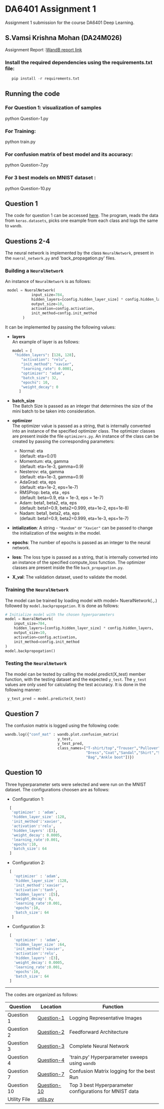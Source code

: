 # DA6401 Assignment 1
Assignment 1 submission for the course DA6401 Deep Learning.

S.Vamsi Krishna Mohan (DA24M026)
---

Assignment Report :[WandB report link](https://api.wandb.ai/links/krishvamsi321-indian-institute-of-technology-madras/maixp1aa)

### Install the required dependencies using the requirements.txt file:
```python
   pip install -r requirements.txt
```
## Running the code

### For Question 1: visualization of samples
python Question-1.py

### For Training:
python train.py

### For confusion matrix of best model and its accuracy:
python Question-7.py

### For 3 best models on MNIST dataset :
python Question-10.py  


## Question 1
The code for question 1 can be accessed [here](https://github.com/vamsikrishnamohan/DA6401-Assignment1/blob/main/Question-1.py). The program, reads the data from `keras.datasets`, picks one example from each class and logs the same to `wandb`.

## Questions 2-4
The neural network is implemented by the class `NeuralNetwork`, present in the `nueral_network.py` and 'back_propagation.py' files.  
### Building a `NeuralNetwork`
An instance of `NeuralNetwork` is as follows:
```Python
 model = NueralNetwork(
            input_size=784,
            hidden_layers=[config.hidden_layer_size] * config.hidden_layers,
            output_size=10,
            activation=config.activation,
            init_method=config.init_method
        ) 
```
It can be implemented by passing the following values:

- **layers**  
    An example of layer is as follows:
    
    ```python
    model = [
     "hidden_layers": [128, 128],
        "activation": "relu",
        "init_method": "xavier",
        "learning_rate": 0.0001,
        "optimizer": "adam",
        "batch_size": 32,
        "epochs": 10,
        "weight_decay": 0
       ]
    ```

- **batch_size**  
    The Batch Size is passed as an integer that determines the size of the mini batch to be taken into consideration.

- **optimizer**  
    The optimizer value is passed as a string, that is internally converted into an instance of the specified optimizer class. The optimizer classes are present inside the file `optimizers.py`. An instance of the class can be created by passing the corresponding parameters:
    + Normal: eta   
        (default: eta=0.01)
    + Momentum: eta, gamma   
        (default: eta=1e-3, gamma=0.9)
    + Nesterov: eta, gamma   
        (default: eta=1e-3, gamma=0.9)
    + AdaGrad: eta, eps   
        (default: eta=1e-2, eps=1e-7)
    + RMSProp: beta, eta , eps    
        (default: beta=0.9, eta = 1e-3, eps = 1e-7)
    + Adam: beta1, beta2, eta, eps   
        (default: beta1=0.9, beta2=0.999, eta=1e-2, eps=1e-8)
    + Nadam: beta1, beta2, eta, eps   
        (default: beta1=0.9, beta2=0.999, eta=1e-3, eps=1e-7)

- **intialization**: A string - `"Random"` or `"Xavier"` can be passed to change the initialization of the weights in the model.

- **epochs**: The number of epochs is passed as an integer to the neural network.


- **loss**: The loss type is passed as a string, that is internally converted into an instance of the specified compute_loss function. The optimizer classes are present inside the file `back_propagation.py`. 

- **X_val**: The validation dataset, used to validate the model.


### Training the `NeuralNetwork`
The model can be trained by loading model with model= NueralNetwork(.,.) followed by `model.backpropogation`. It is done as follows:

```python
# Initialize model with the chosen hyperparameters
model = NueralNetwork(
    input_size=784,
    hidden_layers=[config.hidden_layer_size] * config.hidden_layers,
    output_size=10,
    activation=config.activation,
    init_method=config.init_method
)
model.backpropogation()
```

### Testing the `NeuralNetwork`
The model can be tested by calling the model.predict(X_test) member function, with the testing dataset and the expected `y_test`. The `y_test` values are only used for calculating the test accuracy. It is done in the following manner:

```python
 y_test_pred = model.predicte(X_test)
```

## Question 7
The confusion matrix is logged using the following code:

```python
wandb.log({"conf_mat" : wandb.plot.confusion_matrix(
                        y_test,
                        y_test_pred,
                        class_names=["T-shirt/top","Trouser","Pullover",\
                                     "Dress","Coat","Sandal","Shirt","Sneaker",\
                                     "Bag","Ankle boot"])})
```


## Question 10
Three hyperparameter sets were selected and were run on the MNIST dataset. The configurations choosen are as follows:

- Configuration 1:

 ```python
   [
    'optimizer' : 'adam',
    'hidden_layer_size' :128,
    'init_method':'xavier',
    'activation':'relu',
    'hidden_layers' :[3],
    'weight_decay': 0.0005,
    'learning_rate':0.001,
    'epochs':10,
    'batch_size': 64
   ]
```
- Configuration 2:
```python
  [
    'optimizer' : 'adam',
    'hidden_layer_size' :128,
    'init_method':'xavier',
    'activation':'tanh',
    'hidden_layers' :[5],
    'weight_decay': 0,
    'learning_rate':0.001,
    'epochs':10,
    'batch_size': 64
   ]
```
- Configuration 3:
```python
  [
    'optimizer' : 'adam',
    'hidden_layer_size' :64,
    'init_method':'xavier',
    'activation':'relu',
    'hidden_layers' :[3],
    'weight_decay': 0.0005,
    'learning_rate':0.001,
    'epochs':10,
    'batch_size': 64
  ]
```
---
The codes are organized as follows:

| Question | Location | Function | 
|----------|----------|----------|
| Question 1 | [Question-1](https://github.com/vamsikrishnamohan/DA6401-Assignment1/blob/main/Question-1.py) | Logging Representative Images | 
| Question 2 | [Question-2](https://github.com/vamsikrishnamohan/DA6401-Assignment1/blob/main/nueral_network.py) | Feedforward Architecture |
| Question 3 | [Question-3](https://github.com/vamsikrishnamohan/DA6401-Assignment1/blob/main/back_propagation.py) | Complete Neural Network |
| Question 4 | [Question-4](https://github.com/vamsikrishnamohan/DA6401-Assignment1/blob/main/train.py) | 'train.py' Hyperparameter sweeps using `wandb` |
| Question 7 | [Question-7](https://github.com/vamsikrishnamohan/DA6401-Assignment1/blob/main/Question-7.py) | Confusion Matrix logging for the best Run | 
| Question 10 | [Question-10](https://github.com/vamsikrishnamohan/DA6401-Assignment1/blob/main/Question-10.py) | Top 3 best Hyperparameter configurations for MNIST data | 
| Utility File | [utils.py](https://github.com/vamsikrishnamohan/DA6401-Assignment1/blob/main/utils.py)
